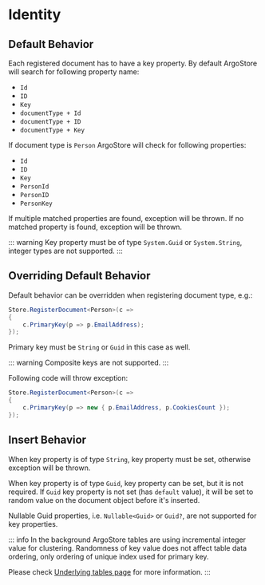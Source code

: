 # Identity

## Default Behavior

Each registered document has to have a key property.
By default ArgoStore will search for following property name:
- `Id`
- `ID`
- `Key`
- `documentType + Id`
- `documentType + ID`
- `documentType + Key`

If document type is `Person` ArgoStore will check for following properties:
- `Id`
- `ID`
- `Key`
- `PersonId`
- `PersonID`
- `PersonKey`

If multiple matched properties are found, exception will be thrown.
If no matched property is found, exception will be thrown.

::: warning
Key property must be of type `System.Guid` or `System.String`, integer types are not supported.
:::

## Overriding Default Behavior

Default behavior can be overridden when registering document type, e.g.:

```csharp
Store.RegisterDocument<Person>(c =>
{
    c.PrimaryKey(p => p.EmailAddress);
});
```

Primary key must be `String` or `Guid` in this case as well.

::: warning
Composite keys are not supported.
:::

Following code will throw exception:

```csharp
Store.RegisterDocument<Person>(c =>
{
    c.PrimaryKey(p => new { p.EmailAddress, p.CookiesCount });
});
```

## Insert Behavior

When key property is of type `String`, key property must be set, otherwise exception will be thrown.

When key property is of type `Guid`, key property can be set, but it is not required.
If `Guid` key property is not set (has `default` value), 
it will be set to random value on the document object before it's inserted.

Nullable Guid properties, i.e. `Nullable<Guid>` or `Guid?`, are not supported for key properties.

::: info
In the background ArgoStore tables are using incremental integer value for clustering.
Randomness of key value does not affect table data ordering, only ordering
of unique index used for primary key.

Please check [Underlying tables page](/docs/configuration/underlying-tables) for more information.
:::